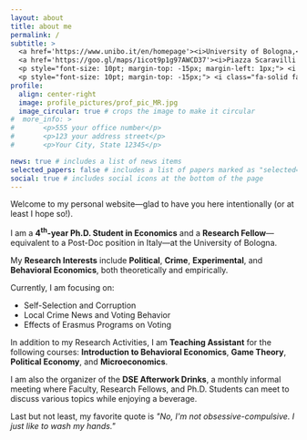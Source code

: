 ```yaml
---
layout: about
title: about me
permalink: /
subtitle: >
  <a href='https://www.unibo.it/en/homepage'><i>University of Bologna,</i></a> <a href='https://dse.unibo.it/en'><i>Department of Economics</i></a> <br>
  <a href='https://goo.gl/maps/1icot9p1g97AWCD37'><i>Piazza Scaravilli 2, 40126, Bologna</i></a>
  <p style="font-size: 10pt; margin-top: -15px; margin-left: 1px;"> <i class="fa-solid fa-location-dot"></i> <span style="padding-left:2px;">current location: Buenos Aires, Argentina</span></p>
  <p style="font-size: 10pt; margin-top: -15px;"> <i class="fa-solid fa-landmark"></i> academic discipline: ECON-01/A Economics </p>
profile:
  align: center-right
  image: profile_pictures/prof_pic_MR.jpg
  image_circular: true # crops the image to make it circular
#  more_info: >
#       <p>555 your office number</p>
#       <p>123 your address street</p>
#       <p>Your City, State 12345</p>

news: true # includes a list of news items
selected_papers: false # includes a list of papers marked as "selected={true}"
social: true # includes social icons at the bottom of the page
---
```


Welcome to my personal website&mdash;glad to have you here intentionally (or at least I hope so!).

I am a <b style="color: $white-color;">4<sup>th</sup>-year Ph.D. Student in Economics</b> and a <b style="color: $white-color;">Research Fellow</b>&mdash;equivalent to a Post-Doc position in Italy&mdash;at the University of Bologna.

My <b style="color: $white-color;">Research Interests</b> include <b style="color: $white-color;">Political</b>, <b style="color: $white-color;">Crime</b>, <b style="color: $white-color;">Experimental</b>, and <b style="color: $white-color;">Behavioral Economics</b>, both theoretically and empirically.

Currently, I am focusing on:
 <ul>
  <li>Self-Selection and Corruption</li>
  <li>Local Crime News and Voting Behavior</li>
  <li>Effects of Erasmus Programs on Voting</li>
</ul>

In addition to my Research Activities, I am <b style="color: $white-color;">Teaching Assistant</b> for the following courses: <b style="color: $white-color;">Introduction to Behavioral Economics</b>, <b style="color: $white-color;">Game Theory</b>, <b style="color: $white-color;">Political Economy</b>, and <b style="color: $white-color;">Microeconomics</b>.

I am also the organizer of the <b style="color: $white-color;">DSE Afterwork Drinks</b>, a monthly informal meeting where Faculty, Research Fellows, and Ph.D. Students can meet to discuss various topics while enjoying a beverage.

Last but not least, my favorite quote is <i>"No, I'm not obsessive-compulsive. I just like to wash my hands."</i>
